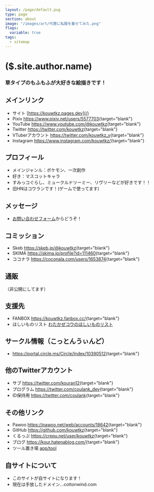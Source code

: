 ```yaml
---
layout: /page/default.pug
type: page
section: about
image: "/images/art/代理に私服を着せてみた.png"
flags:
  variable: true
tags:
  - sitemap
---
```

# ($.site.author.name)
### 草タイプのもふもふが大好きな絵描きです！


## メインリンク
- サイト [https://kouwtkz.pages.dev](/)
- Pixiv <https://www.pixiv.net/users/5577703>{target="blank"}
- YouTube <https://www.youtube.com/@kouwtkz>{target="blank"}
- Twitter <https://twitter.com/kouwtkz>{target="blank"}
- VTuberアカウント <https://twitter.com/kouwtkz_v>{target="blank"}
- Instagram <https://www.instagram.com/kouwtkz/>{target="blank"}

## プロフィール
- メインジャンル：ポケモン、一次創作
- 好き：マスコットキャラ
- すみっコぐらし、ミュークルドリーミー、リヴリーなどが好きです！！
- 旧HNはコウランです！(ゲームで使ってます)

## メッセージ
- [お問い合わせフォーム](/about/contact)からどうぞ！

## コミッション
- Skeb <https://skeb.jp/@kouwtkz>{target="blank"}
- SKIMA <https://skima.jp/profile?id=111460>{target="blank"}
- ココナラ <https://coconala.com/users/1653874>{target="blank"}

## 通販
（非公開にしてます）

## 支援先
- FANBOX <https://kouwtkz.fanbox.cc/>{target="blank"}
- ほしいものリスト [わたかぜコウのほしいものリスト](https://www.amazon.jp/hz/wishlist/ls/A84NB1ADJVVD?ref_=wl_share)

## サークル情報（こっとんうぃんど）
- <https://portal.circle.ms/Circle/Index/10390512>{target="blank"}

## 他のTwitterアカウント
- サブ <https://twitter.com/kouran12>{target="blank"}
- プログラム <https://twitter.com/coulank_dev>{target="blank"}
- ID保持用 <https://twitter.com/coulank>{target="blank"}

## その他リンク
- Pawoo <https://pawoo.net/web/accounts/18642>{target="blank"}
- GitHub <https://github.com/kouwtkz>{target="blank"}
- くるっぷ <https://crepu.net/user/kouwtkz>{target="blank"}
- ブログ <https://kour.hatenablog.com/>{target="blank"}
- ツール置き場 [app/tool](/app/tool)

## 自サイトについて
- このサイトが自サイトになります！  
- 現在は手放したドメイン…cottonwind.com